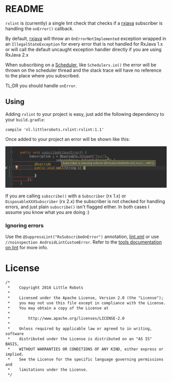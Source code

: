 # README

`rxlint` is (currently) a single lint check that checks if a [rxjava][1] subscriber is handling the `onError()`
 callback. 

By default, [rxjava][1] will throw an `OnErrorNotImplemented` exception wrapped in an `IllegalStateException` for every error that is not handled for RxJava 1.x or will call the default uncaught exception handler directly if you are using RxJava 2.x

When subscribing on a [Scheduler][2], like `Schedulers.io()` the error will be thrown on the scheduler thread and the stack trace will have no reference to the place where you subscribed.

TL;DR you should handle `onError`.

## Using

Adding `rxlint` to your project is easy, just add the following dependency to your `build.gradle`:

```
compile 'nl.littlerobots.rxlint:rxlint:1.1'
```

Once added to your project an error will be shown like this:

![Lint screenshot](lint.png)

If you are calling `subscribe()` with a `Subscriber` (rx 1.x) or `DisposableXXXSubscriber` (rx 2.x) the subscriber is not checked for handling errors, and just plain `subscribe()` isn't flagged either. In both cases I assume you know what you are doing :)

### Ignoring errors

Use the `@SuppressLint("RxSubscribeOnError")` annotation, [lint.xml][3] or use `//noinspection AndroidLintCustomError`.
Refer to the [tools documentation on lint][3] for more info.

# License

```
/*
 *    Copyright 2016 Little Robots
 *
 *    Licensed under the Apache License, Version 2.0 (the "License");
 *    you may not use this file except in compliance with the License.
 *    You may obtain a copy of the License at
 *
 *        http://www.apache.org/licenses/LICENSE-2.0
 *
 *    Unless required by applicable law or agreed to in writing, software
 *    distributed under the License is distributed on an "AS IS" BASIS,
 *    WITHOUT WARRANTIES OR CONDITIONS OF ANY KIND, either express or implied.
 *    See the License for the specific language governing permissions and
 *    limitations under the License.
 */
```

[1]:https://github.com/ReactiveX/RxJava
[2]:http://reactivex.io/RxJava/javadoc/io/reactivex/schedulers/Schedulers.html
[3]:http://tools.android.com/tips/lint/suppressing-lint-warnings